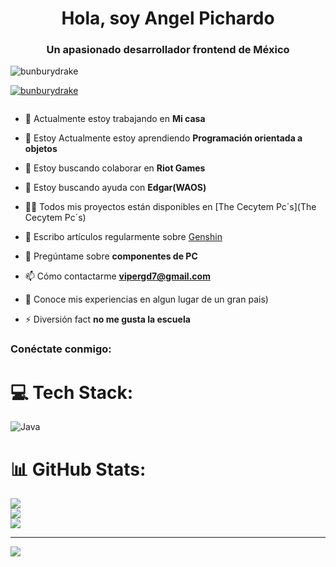 <h1 align="center">Hola, soy Angel Pichardo</h1>
<h3 align="center">Un apasionado desarrollador frontend de México</h3>

<p align="left"> <img src=" https://komarev.com/ghpvc/?username=bunburydrake&label=Profile%20views&color=0e75b6&style=flat" alt="bunburydrake" /> </p>

<p align="left"> <a href="https:/ /github.com/ryo-ma/github-profile-tropic"><img src="https://github-profile-tropico.vercel.app/?username=bunburydrake" alt="bunburydrake" /></a > </p>

<p align="left"> <a href="https://twitter.com/" target="blank"><img src="https://img.shields.io/twitter/follow/?logo=twitter&style=for-the-badge" alt="" /></a> </p>

- 🔭 Actualmente estoy trabajando en **Mi casa**

- 🌱 Estoy Actualmente estoy aprendiendo **Programación orientada a objetos**

- 👯 Estoy buscando colaborar en **Riot Games**

- 🤝 Estoy buscando ayuda con **Edgar(WAOS)**

- 👨‍💻 Todos mis proyectos están disponibles en [The Cecytem Pc´s](The Cecytem Pc´s)

- 📝 Escribo artículos regularmente sobre [ Genshin](Genshin)




- 💬 Pregúntame sobre **componentes de PC**

- 📫 Cómo contactarme **vipergd7@gmail.com**

- 📄 Conoce mis experiencias en algun lugar de un gran pais)

- ⚡ Diversión fact **no me gusta la escuela**

<h3 align="left">Conéctate conmigo:</h3>
<p align="left">
</p>


# 💻 Tech Stack:
![Java](https://img.shields.io/badge/java-%23ED8B00.svg?style=for-the-badge&logo=java&logoColor=white)
# 📊 GitHub Stats:
![](https://github-readme-stats.vercel.app/api?username=BunburyDrake&theme=dark&hide_border=false&include_all_commits=false&count_private=false)<br/>
![](https://github-readme-streak-stats.herokuapp.com/?user=BunburyDrake&theme=dark&hide_border=false)<br/>
![](https://github-readme-stats.vercel.app/api/top-langs/?username=BunburyDrake&theme=dark&hide_border=false&include_all_commits=false&count_private=false&layout=compact)

---
[![](https://visitcount.itsvg.in/api?id=BunburyDrake&icon=0&color=0)](https://visitcount.itsvg.in)

<!-- Proudly created with GPRM ( https://gprm.itsvg.in ) -->

